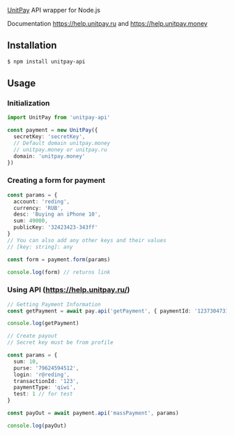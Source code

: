 
[UnitPay](https://help.unitpay.ru/) API wrapper for Node.js

Documentation https://help.unitpay.ru and https://help.unitpay.money

## Installation 
```sh
$ npm install unitpay-api
```

## Usage

### Initialization
```typescript
import UnitPay from 'unitpay-api'

const payment = new UnitPay({
  secretKey: 'secretKey',
  // Default domain unitpay.money
  // unitpay.money or unitpay.ru
  domain: 'unitpay.money' 
})
```

### Creating a form for payment
```typescript
const params = {
  account: 'reding',
  currency: 'RUB',
  desc: 'Buying an iPhone 10',
  sum: 49000,
  publicKey: '32423423-343ff'
}
// You can also add any other keys and their values
// [key: string]: any

const form = payment.form(params)

console.log(form) // returns link
```

### Using API (https://help.unitpay.ru/)
```typescript
// Getting Payment Information
const getPayment = await pay.api('getPayment', { paymentId: '1237304731' })

console.log(getPayment)

// Create payout
// Secret key must be from profile

const params = {
  sum: 10,
  purse: '79624594512',
  login: 'r@reding',
  transactionId: '123',
  paymentType: 'qiwi',
  test: 1 // for test
}

const payOut = await payment.api('massPayment', params)

console.log(payOut)

```
